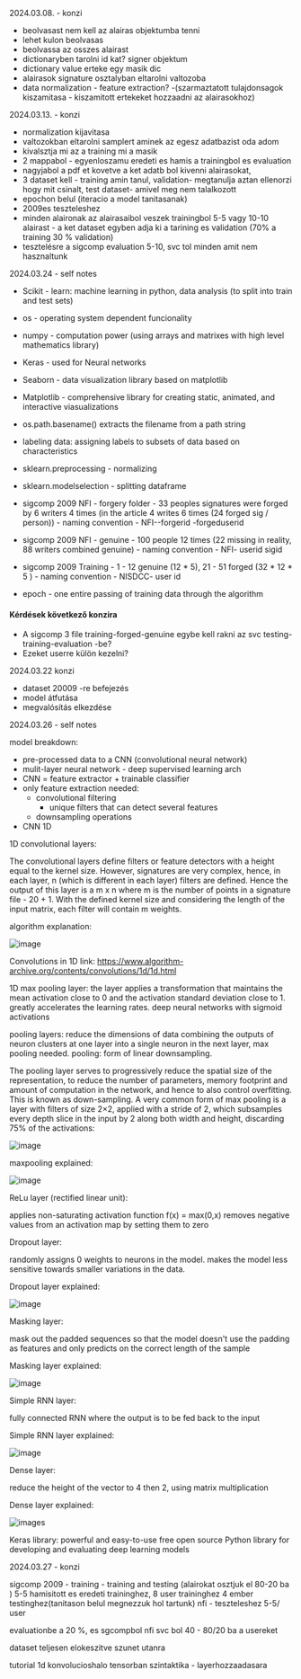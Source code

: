 2024.03.08. - konzi

- beolvasast nem kell az alairas objektumba tenni
- lehet kulon beolvasas
- beolvassa az osszes alairast
- dictionaryben tarolni id kat? signer objektum
- dictionary value erteke egy masik dic
- alairasok signature osztalyban eltarolni valtozoba
- data normalization - feature extraction? -(szarmaztatott tulajdonsagok kiszamitasa - kiszamitott ertekeket hozzaadni az alairasokhoz)


2024.03.13. - konzi

- normalization kijavitasa
- valtozokban eltarolni samplert aminek az egesz adatbazist oda adom
- kivalsztja mi az a training mi a masik 
- 2 mappabol - egyenloszamu eredeti es hamis a trainingbol es evaluation 
- nagyjabol a pdf et kovetve a ket adatb bol kivenni alairasokat, 
- 3 dataset kell - training amin tanul, validation- megtanulja aztan ellenorzi hogy mit csinalt, test dataset- amivel meg nem talalkozott
- epochon belul (iteracio a model tanitasanak)
- 2009es teszteleshez
- minden alaironak az alairasaibol veszek trainingbol 5-5 vagy 10-10 alairast - a ket dataset egyben adja ki a tarining es validation (70% a training 30 % validation)
- tesztelésre a sigcomp evaluation 5-10, svc tol minden amit nem hasznaltunk


2024.03.24 - self notes

- Scikit - learn: machine learning in python, data analysis (to split into train and test sets)
- os - operating system dependent funcionality 
- numpy - computation power (using arrays and matrixes with high level mathematics library)
- Keras - used for Neural networks 
- Seaborn - data visualization library based on matplotlib 
- Matplotlib - comprehensive library for creating static, animated, and interactive viasualizations

- os.path.basename() extracts the filename from a path string
- labeling data: assigning labels to subsets of data based on characteristics
- sklearn.preprocessing - normalizing
- sklearn.modelselection - splitting dataframe

- sigcomp 2009 NFI - forgery folder - 33 peoples signatures were forged by 6 writers 4 times (in the article 4 writes 6 times (24 forged sig / person)) - naming convention - NFI-<aaa>-forgerid <bb>-forgeduserid

- sigcomp 2009 NFI - genuine - 100 people 12 times (22 missing in reality, 88 writers combined genuine) - naming convention - NFI-<aaa> userid <bb> sigid 

- sigcomp 2009 Training - 1 - 12 genuine (12 * 5), 21 - 51 forged (32 * 12 * 5 ) - naming convention - NISDCC- <aaa> user id 

- epoch - one entire passing of training data through the algorithm

#### Kérdések következő konzira 
- A sigcomp 3 file training-forged-genuine egybe kell rakni az svc testing-training-evaluation -be?
- Ezeket userre külön kezelni?


2024.03.22 konzi

- dataset 20009 -re befejezés
- model átfutása
- megvalósítás elkezdése

2024.03.26 - self notes

model breakdown:

- pre-processed data to a CNN (convolutional neural network)
- mulit-layer neural network - deep supervised learning arch
- CNN = feature extractor + trainable classifier 
- only feature extraction needed: 
    - convolutional filtering
        - unique filters that can detect several features
    - downsampling operations
- CNN 1D

1D convolutional layers:

The convolutional layers define filters or feature detectors with a height equal to the kernel size.
However, signatures are very complex, hence, in each layer, n (which is different in each layer) filters are defined. 
Hence the output of this layer is a m x n where m is the number of points in a signature file - 20 + 1. With the defined kernel size and considering the length of the input matrix, each filter will contain m weights.

algorithm explanation:

![image](/images/1D%20convolution%20algorithm.png)

Convolutions in 1D link: https://www.algorithm-archive.org/contents/convolutions/1d/1d.html

1D max pooling layer:
the layer applies a transformation that maintains the mean activation close to 0 and the activation standard deviation close to 1. greatly accelerates the learning rates. deep neural networks with sigmoid activations

pooling layers: reduce the dimensions of data combining the outputs of neuron clusters at one layer into a single neuron in the next layer, max pooling needed.
pooling: form of linear downsampling.

The pooling layer serves to progressively reduce the spatial size of the representation, to reduce the number of parameters, memory footprint and amount of computation in the network, and hence to also control overfitting. This is known as down-sampling.
A very common form of max pooling is a layer with filters of size 2×2, applied with a stride of 2, which subsamples every depth slice in the input by 2 along both width and height, discarding 75% of the activations:

![image](/images/max%20pooling.png)

maxpooling explained:

![image](/images/max%20pooling%20explained.png)

ReLu layer (rectified linear unit):

applies non-saturating activation function f(x) = max(0,x)
removes negative values from an activation map by setting them to zero

Dropout layer:

randomly assigns 0 weights to neurons in the model. makes the model less sensitive towards smaller variations in the data.

Dropout layer explained:

![image](/images/dropout%20layer.png)

Masking layer:

mask out the padded sequences so that the model doesn't use the padding as features and only predicts on the correct length
of the sample

Masking layer explained:

![image](/images/masking%20layer.png)

Simple RNN layer:

fully connected RNN where the output is to be fed back to the input

Simple RNN layer explained:

![image](/images/simple%20RNN%20layer.png)

Dense layer:

reduce the height of the vector to 4 then 2, using matrix multiplication

Dense layer explained:

![images](/images/dense%20layer%20.png)


Keras library: powerful and easy-to-use free open source Python library for developing and evaluating deep learning models



2024.03.27 - konzi

sigcomp 2009 - training - training and testing (alairokat osztjuk el 80-20 ba ) 5-5 hamisitott es eredeti traininghez, 8 user traininghez 4 ember testinghez(tanitason belul megnezzuk hol tartunk) 
nfi - teszteleshez 5-5/ user

evaluationbe a 20 %, es sgcompbol nfi 
svc bol 40 - 80/20 ba a usereket 


dataset teljesen elokeszitve szunet utanra

tutorial 1d konvolucioshalo tensorban 
szintaktika - layerhozzaadasara 





